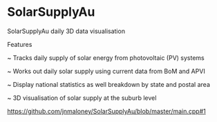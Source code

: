 # SolarSupplyAu

SolarSupplyAu daily 3D data visualisation

Features

 ~ Tracks daily supply of solar energy from photovoltaic (PV) systems
 
 ~ Works out daily solar supply using current data from BoM and APVI
 
 ~ Display national statistics as well breakdown by state and postal area
 
 ~ 3D visualisation of solar supply at the suburb level

https://github.com/jnmaloney/SolarSupplyAu/blob/master/main.cpp#1

